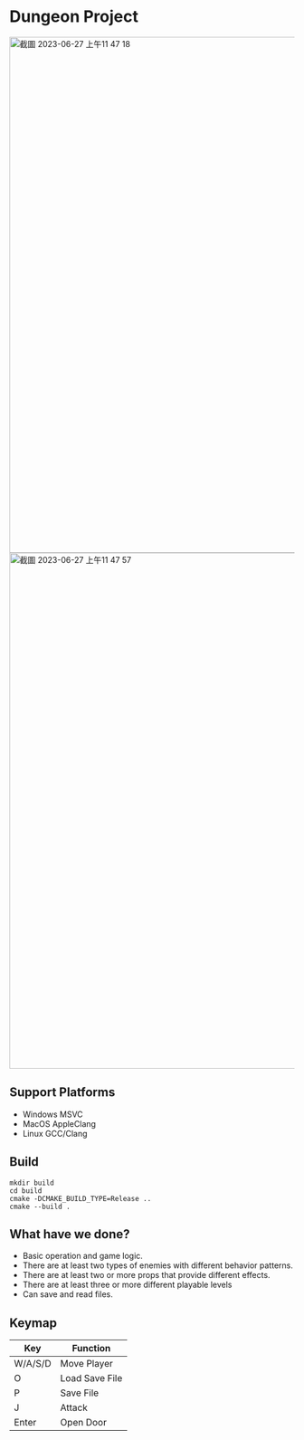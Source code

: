 # Dungeon Project

<img width="912" alt="截圖 2023-06-27 上午11 47 18" src="https://github.com/CRT-HAO/CS3005301-OOP-Dungeon-Project/assets/31580253/2f3524d2-0095-42b0-a864-2a593ec0de0b">
<img width="912" alt="截圖 2023-06-27 上午11 47 57" src="https://github.com/CRT-HAO/CS3005301-OOP-Dungeon-Project/assets/31580253/56ffd29b-21b6-45b0-b1e3-cd928ab92fb4">


## Support Platforms
 - Windows MSVC
 - MacOS AppleClang
 - Linux GCC/Clang

## Build

```
mkdir build
cd build
cmake -DCMAKE_BUILD_TYPE=Release ..
cmake --build .
```

## What have we done?

- Basic operation and game logic.
- There are at least two types of enemies with different behavior patterns.
- There are at least two or more props that provide different effects.
- There are at least three or more different playable levels
- Can save and read files.

## Keymap

| Key     | Function       |
| ------- | -------------- |
| W/A/S/D | Move Player    |
| O       | Load Save File |
| P       | Save File      |
| J       | Attack         |
| Enter   | Open Door      |
